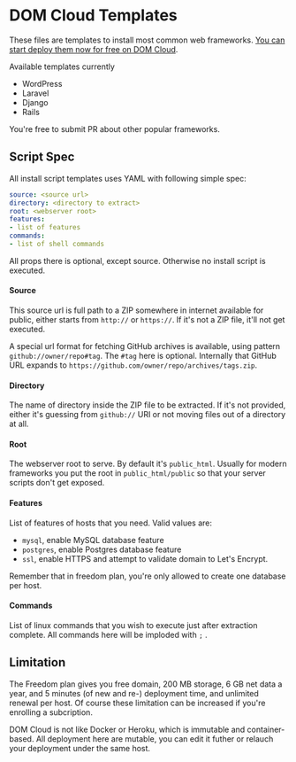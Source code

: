 # DOM Cloud Templates

These files are templates to install most common web frameworks. [You can start deploy them now for free on DOM Cloud](https://portal.domcloud.id/start).

Available templates currently

+ WordPress
+ Laravel
+ Django
+ Rails

You're free to submit PR about other popular frameworks.

## Script Spec

All install script templates uses YAML with following simple spec:

```yml
source: <source url>
directory: <directory to extract>
root: <webserver root>
features:
- list of features
commands:
- list of shell commands
```

All props there is optional, except source. Otherwise no install script is executed.

#### Source

This source url is full path to a ZIP somewhere in internet available for public, either starts from `http://` or `https://`. If it's not a ZIP file, it'll not get executed.

A special url format for fetching GitHub archives is available, using pattern `github://owner/repo#tag`. The `#tag` here is optional. Internally that GitHub URL expands to `https://github.com/owner/repo/archives/tags.zip`.

#### Directory

The name of directory inside the ZIP file to be extracted. If it's not provided, either it's guessing from `github://` URI or not moving files out of a directory at all.

#### Root

The webserver root to serve. By default it's `public_html`. Usually for modern frameworks you put the root in `public_html/public` so that your server scripts don't get exposed.

#### Features

List of features of hosts that you need. Valid values are: 

+ `mysql`, enable MySQL database feature 
+ `postgres`, enable Postgres database feature 
+ `ssl`, enable HTTPS and attempt to validate domain to Let's Encrypt.

Remember that in freedom plan, you're only allowed to create one database per host.

#### Commands

List of linux commands that you wish to execute just after extraction complete. All commands here will be imploded with ` ; ` .

## Limitation

The Freedom plan gives you free domain, 200 MB storage, 6 GB net data a year, and 5 minutes (of new and re-) deployment time, and unlimited renewal per host. Of course these limitation can be increased if you're enrolling a subcription.

DOM Cloud is not like Docker or Heroku, which is immutable and container-based. All deployment here are mutable, you can edit it futher or relauch your deployment under the same host.

